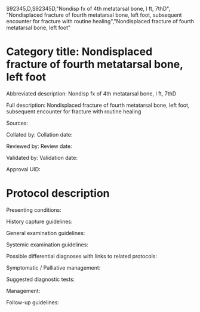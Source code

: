 S92345,D,S92345D,"Nondisp fx of 4th metatarsal bone, l ft, 7thD", "Nondisplaced fracture of fourth metatarsal bone, left foot, subsequent encounter for fracture with routine healing","Nondisplaced fracture of fourth metatarsal bone, left foot"
# Category title: Nondisplaced fracture of fourth metatarsal bone, left foot

Abbreviated description: Nondisp fx of 4th metatarsal bone, l ft, 7thD

Full description: Nondisplaced fracture of fourth metatarsal bone, left foot, subsequent encounter for fracture with routine healing

Sources:

Collated by:
Collation date:

Reviewed by:
Review date:

Validated by:
Validation date:

Approval UID:

# Protocol description

Presenting conditions:

History capture guidelines:

General examination guidelines:

Systemic examination guidelines:

Possible differential diagnoses with links to related protocols:

Symptomatic / Palliative management:

Suggested diagnostic tests:

Management:

Follow-up guidelines:
